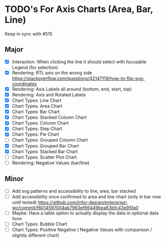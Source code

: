 # TODO's For Axis Charts (Area, Bar, Line)

Keep in sync with #515

## Major

- [x] Interaction: When clicking the line it should select with focusable Legend (for selection)
- [x] Rendering: RTL axis on the wrong side https://stackoverflow.com/questions/42147119/how-to-flip-svg-coordinates
- [x] Rendering: Axis Labels all around (bottom, end, start, top)
- [x] Rendering: Axis and Rotated Labels
- [x] Chart Types: Line Chart
- [x] Chart Types: Area Chart
- [x] Chart Types: Bar Chart
- [x] Chart Types: Stacked Column Chart
- [x] Chart Types: Column Chart
- [x] Chart Types: Step Chart
- [x] Chart Types: Pie Chart
- [ ] Chart Types: Grouped Column Chart
- [x] Chart Types: Grouped Bar Chart
- [x] Chart Types: Stacked Bar Chart
- [ ] Chart Types: Scatter Plot Chart
- [ ] Rendering: Negative Values (bar/line)

## Minor

- [ ] Add svg patterns and accessibility to line, area, bar stacked
- [ ] Add accessibility once confirmed to area and line chart (only in bar now until tested) https://github.com/infor-design/enterprise-wc/commit/f6014597004ab7963ef66449bea63bfc43e95fa0
- [ ] Maybe: Have a table option to actually display the data in optional data form
- [ ] Chart Types: Bubble Chart
- [ ] Chart Types: Positive Negative ( Negative Values with comparison / slightly different chart)
